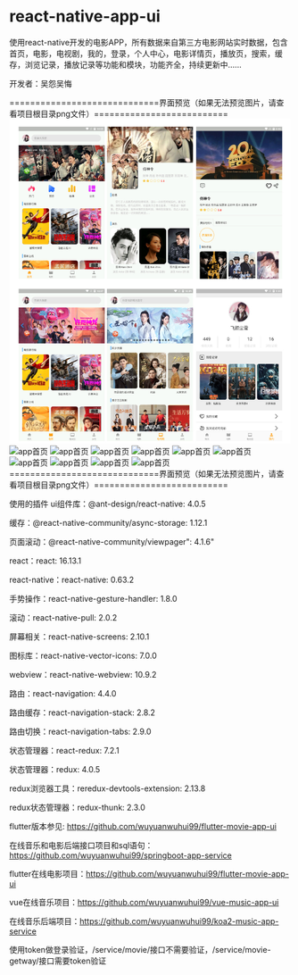 # react-native-app-ui
使用react-native开发的电影APP，所有数据来自第三方电影网站实时数据，包含首页，电影，电视剧，我的，登录，个人中心，电影详情页，播放页，搜索，缓存，浏览记录，播放记录等功能和模块，功能齐全，持续更新中......

开发者：吴怨吴悔

=============================界面预览（如果无法预览图片，请查看项目根目录png文件）==========================
![app整体预览](https://github.com/wuyuanwuhui99/react-native-app-ui/raw/main/%E7%94%B5%E5%BD%B1app%E6%95%B4%E4%BD%93%E9%A2%84%E8%A7%88.jpg)
![app首页](https://github.com/wuyuanwuhui99/react-native-app-ui/raw/main/movie1.png)
![app首页](https://github.com/wuyuanwuhui99/react-native-app-ui/raw/main/movie2.png)
![app首页](https://github.com/wuyuanwuhui99/react-native-app-ui/raw/main/movie3.png)
![app首页](https://github.com/wuyuanwuhui99/react-native-app-ui/raw/main/movie4.png)
![app首页](https://github.com/wuyuanwuhui99/react-native-app-ui/raw/main/movie5.png)
![app首页](https://github.com/wuyuanwuhui99/react-native-app-ui/raw/main/movie6.png)
![app首页](https://github.com/wuyuanwuhui99/react-native-app-ui/raw/main/movie7.png)
![app首页](https://github.com/wuyuanwuhui99/react-native-app-ui/raw/main/movie8.png)
![app首页](https://github.com/wuyuanwuhui99/react-native-app-ui/raw/main/movie9.png)
![app首页](https://github.com/wuyuanwuhui99/react-native-app-ui/raw/main/movie10.png)
=============================界面预览（如果无法预览图片，请查看项目根目录png文件）==========================

使用的插件
ui组件库：@ant-design/react-native: 4.0.5

缓存：@react-native-community/async-storage: 1.12.1

页面滚动：@react-native-community/viewpager": 4.1.6"

react：react: 16.13.1

react-native：react-native: 0.63.2

手势操作：react-native-gesture-handler: 1.8.0

滚动：react-native-pull: 2.0.2

屏幕相关：react-native-screens: 2.10.1

图标库：react-native-vector-icons: 7.0.0

webview：react-native-webview: 10.9.2

路由：react-navigation: 4.4.0

路由缓存：react-navigation-stack: 2.8.2

路由切换：react-navigation-tabs: 2.9.0

状态管理器：react-redux: 7.2.1

状态管理器：redux: 4.0.5

redux浏览器工具：reredux-devtools-extension: 2.13.8

redux状态管理器：redux-thunk: 2.3.0



flutter版本参见: https://github.com/wuyuanwuhui99/flutter-movie-app-ui

在线音乐和电影后端接口项目和sql语句：https://github.com/wuyuanwuhui99/springboot-app-service

flutter在线电影项目：https://github.com/wuyuanwuhui99/flutter-movie-app-ui

vue在线音乐项目：https://github.com/wuyuanwuhui99/vue-music-app-ui

在线音乐后端项目：https://github.com/wuyuanwuhui99/koa2-music-app-service

使用token做登录验证，/service/movie/接口不需要验证，/service/movie-getway/接口需要token验证
